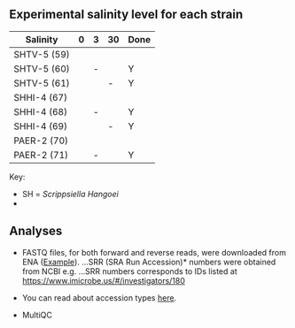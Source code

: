 ## Experimental salinity level for each strain

| Salinity  	|  0 	|   3	|   30	| Done |
|---	|---	|---	|---	| ---
|  SHTV-5 (59) 	|   	|  	|   	|
|  SHTV-5 (60) 	|   	|  - 	|   	| Y |
|  SHTV-5 (61)	|   	|   	|  - 	| Y |
|  SHHI-4 (67)	|   	|  	|   	|
|   SHHI-4 (68)	|   	|  -	|   	| Y |
|  SHHI-4 (69)	|   	|  	|   -	| Y
|  PAER-2 (70) 	|   	|   	|   	|
|  PAER-2 (71)	|   	|  -	|   	| Y |

Key:

- SH = *Scrippsiella Hangoei*
- 

## Analyses

- FASTQ files, for both forward and reverse reads, were downloaded from ENA ([Example](https://www.ebi.ac.uk/ena/data/view/SRR1294400)). 
...SRR (SRA Run Accession)* numbers were obtained from NCBI e.g. 
...SRR numbers corresponds to IDs listed at https://www.imicrobe.us/#/investigators/180

* You can read about accession types [here](https://www.ncbi.nlm.nih.gov/books/NBK56913/#search.what_do_the_different_sra_accessi).

- MultiQC
